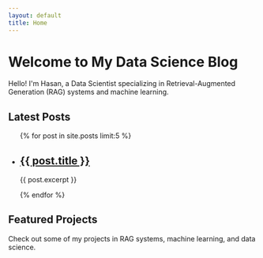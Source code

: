 ```yaml
---
layout: default
title: Home
---
```


# Welcome to My Data Science Blog

Hello! I'm Hasan, a Data Scientist specializing in Retrieval-Augmented Generation (RAG) systems and machine learning.

## Latest Posts

<ul>
  {% for post in site.posts limit:5 %}
    <li>
      <h2><a href="{{ post.url }}">{{ post.title }}</a></h2>
      <p>{{ post.excerpt }}</p>
    </li>
  {% endfor %}
</ul>

## Featured Projects

Check out some of my projects in RAG systems, machine learning, and data science.